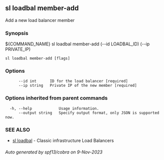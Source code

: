 ## sl loadbal member-add

Add a new load balancer member

### Synopsis

${COMMAND_NAME} sl loadbal member-add (--id LOADBAL_ID) (--ip PRIVATE_IP)

```
sl loadbal member-add [flags]
```

### Options

```
      --id int      ID for the load balancer [required]
      --ip string   Private IP of the new member [required]
```

### Options inherited from parent commands

```
  -h, --help            Usage information.
      --output string   Specify output format, only JSON is supported now.
```

### SEE ALSO

* [sl loadbal](sl_loadbal.md)	 - Classic infrastructure Load Balancers

###### Auto generated by spf13/cobra on 9-Nov-2023
